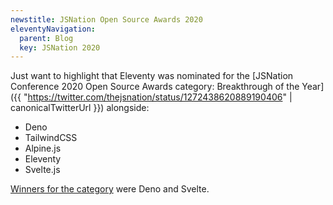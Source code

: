 ```yaml
---
newstitle: JSNation Open Source Awards 2020
eleventyNavigation:
  parent: Blog
  key: JSNation 2020
---
```


Just want to highlight that Eleventy was nominated for the [JSNation Conference 2020 Open Source Awards category: Breakthrough of the Year]({{ "https://twitter.com/thejsnation/status/1272438620889190406" | canonicalTwitterUrl }}) alongside:

- Deno
- TailwindCSS
- Alpine.js
- Eleventy
- Svelte.js

[Winners for the category](https://osawards.com/javascript/2020) were Deno and Svelte.
